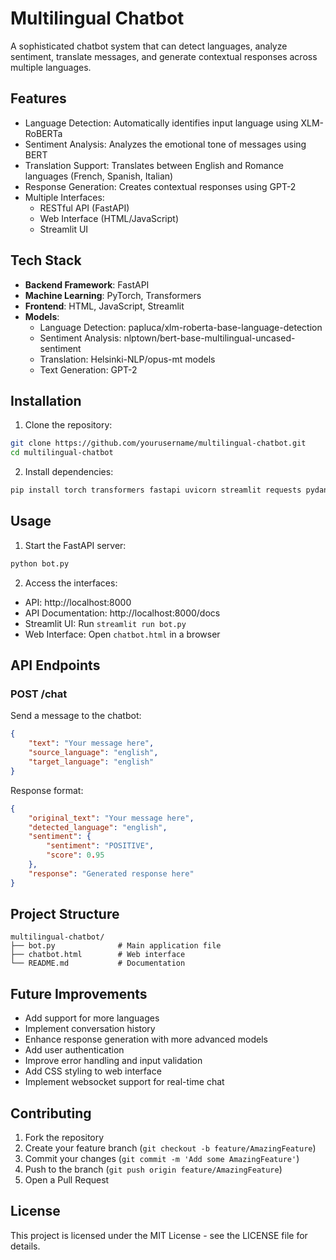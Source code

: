 # Multilingual Chatbot

A sophisticated chatbot system that can detect languages, analyze sentiment, translate messages, and generate contextual responses across multiple languages.

## Features

- Language Detection: Automatically identifies input language using XLM-RoBERTa
- Sentiment Analysis: Analyzes the emotional tone of messages using BERT
- Translation Support: Translates between English and Romance languages (French, Spanish, Italian)
- Response Generation: Creates contextual responses using GPT-2
- Multiple Interfaces: 
  - RESTful API (FastAPI)
  - Web Interface (HTML/JavaScript)
  - Streamlit UI

## Tech Stack

- **Backend Framework**: FastAPI
- **Machine Learning**: PyTorch, Transformers
- **Frontend**: HTML, JavaScript, Streamlit
- **Models**:
  - Language Detection: papluca/xlm-roberta-base-language-detection
  - Sentiment Analysis: nlptown/bert-base-multilingual-uncased-sentiment
  - Translation: Helsinki-NLP/opus-mt models
  - Text Generation: GPT-2

## Installation

1. Clone the repository:
```bash
git clone https://github.com/yourusername/multilingual-chatbot.git
cd multilingual-chatbot
```

2. Install dependencies:
```bash
pip install torch transformers fastapi uvicorn streamlit requests pydantic
```

## Usage

1. Start the FastAPI server:
```bash
python bot.py
```

2. Access the interfaces:
- API: http://localhost:8000
- API Documentation: http://localhost:8000/docs
- Streamlit UI: Run `streamlit run bot.py`
- Web Interface: Open `chatbot.html` in a browser

## API Endpoints

### POST /chat
Send a message to the chatbot:
```json
{
    "text": "Your message here",
    "source_language": "english",
    "target_language": "english"
}
```

Response format:
```json
{
    "original_text": "Your message here",
    "detected_language": "english",
    "sentiment": {
        "sentiment": "POSITIVE",
        "score": 0.95
    },
    "response": "Generated response here"
}
```

## Project Structure

```
multilingual-chatbot/
├── bot.py              # Main application file
├── chatbot.html        # Web interface
└── README.md           # Documentation
```

## Future Improvements

- Add support for more languages
- Implement conversation history
- Enhance response generation with more advanced models
- Add user authentication
- Improve error handling and input validation
- Add CSS styling to web interface
- Implement websocket support for real-time chat

## Contributing

1. Fork the repository
2. Create your feature branch (`git checkout -b feature/AmazingFeature`)
3. Commit your changes (`git commit -m 'Add some AmazingFeature'`)
4. Push to the branch (`git push origin feature/AmazingFeature`)
5. Open a Pull Request

## License

This project is licensed under the MIT License - see the LICENSE file for details.
